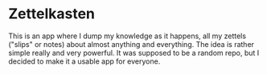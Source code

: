 # Zettelkasten
This is an app where I dump my knowledge as it happens, all my zettels ("slips" or notes) about almost anything and everything. 
The idea is rather simple really and very powerful.
It was supposed to be a random repo, but I decided to make it a usable app for everyone.